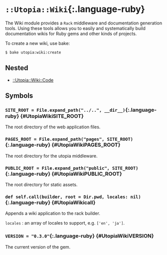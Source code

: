 # `::Utopia::Wiki`{:.language-ruby}

The Wiki module provides a `Rack` middleware and documentation generation tools. Using these tools allows you to easily and systematically build documentation wikis for Ruby gems and other kinds of projects.

To create a new wiki, use bake:

```bash
$ bake utopia:wiki:create
```

## Nested
- [::Utopia::Wiki::Code](/source/utopia/wiki/code/index)

## Symbols

### `SITE_ROOT = File.expand_path("../..", __dir__)`{:.language-ruby} {#UtopiaWikiSITE_ROOT}

The root directory of the web application files.

### `PAGES_ROOT = File.expand_path("pages", SITE_ROOT)`{:.language-ruby} {#UtopiaWikiPAGES_ROOT}

The root directory for the utopia middleware.

### `PUBLIC_ROOT = File.expand_path("public", SITE_ROOT)`{:.language-ruby} {#UtopiaWikiPUBLIC_ROOT}

The root directory for static assets.

### `def self.call(builder, root = Dir.pwd, locales: nil)`{:.language-ruby} {#UtopiaWikicall}

Appends a wiki application to the rack builder.

`locales`
: an array of locales to support, e.g. `['en', 'ja']`.


### `VERSION = "0.3.0"`{:.language-ruby} {#UtopiaWikiVERSION}

The current version of the gem.
